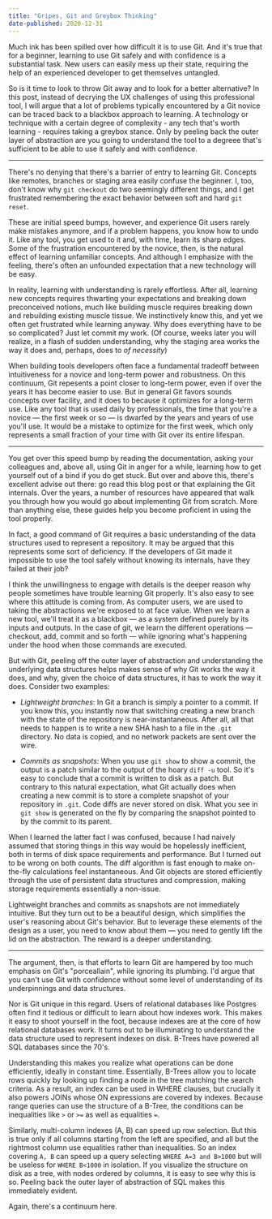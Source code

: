```yaml
---
title: "Gripes, Git and Greybox Thinking"
date-published: 2020-12-31
---
```


Much ink has been spilled over how difficult it is to use Git. And it's true that for a beginner, learning to use Git safely and with confidence is a substantial task. New users can easily mess up their state, requiring the help of an experienced developer to get themselves untangled.

So is it time to look to throw Git away and to look for a better alternative? In this post, instead of decrying the UX challenges of using this professional tool, I will argue that a lot of problems typically encountered by a Git novice can be traced back to a blackbox approach to learning. A technology or technique with a certain degree of complexity - any tech that's worth learning - requires taking a greybox stance. Only by peeling back the outer layer of abstraction are you going to understand the tool to a degreee that's sufficient to be able to use it safely and with confidence.

---

There's no denying that there's a barrier of entry to learning Git. Concepts like remotes, branches or staging area easily confuse the beginner. I, too, don't know why `git checkout` do two seemingly different things, and I get frustrated remembering the exact behavior between soft and hard `git reset`.

These are initial speed bumps, however, and experience Git users rarely make mistakes anymore, and if a problem happens, you know how to undo it. Like any tool, you get used to it and, with time, learn its sharp edges. Some of the frustration encountered by the novice, then, is the natural effect of learning unfamiliar concepts. And although I emphasize with the feeling, there's often an unfounded expectation that a new technology will be easy.

In reality, learning with understanding is rarely effortless. After all, learning new concepts requires thwarting your expectations and breaking down preconceived notions, much like building muscle requires breaking down and rebuilding existing muscle tissue. We instinctively know this, and yet we often get frustrated while learning anyway. Why does everything have to be so complicated? Just let commit my work. (Of course, weeks later you will realize, in a flash of sudden understanding, why the staging area works the way it does and, perhaps, does to _of necessity_)

When building tools developers often face a fundamental tradeoff between intuitiveness for a novice and long-term power and robustness. On this continuum, Git repesents a point closer to long-term power, even if over the years it has become easier to use. But in general Git favors sounds concepts over facility, and it does to because it optimizes for a long-term use. Like any tool that is used daily by professionals, the time that you're a novice — the first week or so — is dwarfed by the years and years of use you'll use. It would be a mistake to optimize for the first week, which only represents a small fraction of your time with Git over its entire lifespan.

---

You get over this speed bump by reading the documentation, asking your colleagues and, above all, using Git in anger for a while, learning how to get yourself out of a bind if you do get stuck. But over and above this, there's excellent advise out there: go read this blog post or that explaining the Git internals. Over the years, a number of resources have appeared that walk you through how you would go about implementing Git from scratch. More than anything else, these guides help you become proficient in using the tool properly.

In fact, a good command of Git requires a basic understanding of the data structures used to represent a repository. It may be argued that this represents some sort of deficiency. If the developers of Git made it impossible to use the tool safely without knowing its internals, have they failed at their job?

I think the unwillingness to engage with details is the deeper reason why people sometimes have trouble learning Git properly. It's also easy to see where this attitude is coming from. As computer users, we are used to taking the abstractions we're exposed to at face value. When we learn a new tool, we'll treat it as a blackbox — as a system defined purely by its inputs and outputs. In the case of git, we learn the different operations — checkout, add, commit and so forth — while ignoring what's happening under the hood when those commands are executed.

But with Git, peeling off the outer layer of abstraction and understanding the underlying data structures helps makes sense of why Git works the way it does, and why, given the choice of data structures, it has to work the way it does. Consider two examples:

- _Lightweight branches_: In Git a branch is simply a pointer to a commit. If you know this, you instantly now that switching creating a new branch with the state of the repository is near-instantaneous. After all, all that needs to happen is to write a new SHA hash to a file in the `.git` directory. No data is copied, and no network packets are sent over the wire.

- _Commits as snapshots_: When you use `git show` to show a commit, the output is a patch similar to the output of the hoary `diff -u` tool. So it's easy to conclude that a commit is written to disk as a patch. But contrary to this natural expectation, what Git actually does when creating a new commit is to store a complete snapshot of your repository in `.git`. Code diffs are never stored on disk. What you see in `git show` is generated on the fly by comparing the snapshot pointed to by the commit to its parent. 

When I learned the latter fact I was confused, because I had naively assumed that storing things in this way would be hopelessly inefficient, both in terms of disk space requirements and performance. But I turned out to be wrong on both counts. The diff algorithm is fast enough to make on-the-fly calculations feel instantaneous. And Git objects are stored efficiently through the use of persistent data structures and compression, making storage requirements essentially a non-issue.

Lightweight branches and commits as snapshots are not immediately intuitive. But they turn out to be a beautiful design, which simplifies the user's reasoning about Git's behavior. But to leverage these elements of the design as a user, you need to know about them — you need to gently lift the lid on the abstraction. The reward is a deeper understanding.

---

The argument, then, is that efforts to learn Git are hampered by too much emphasis on Git's "porceallain", while ignoring its plumbing. I'd argue that you can't use Git with confidence without some level of understanding of its underpinnings and data structures.

Nor is Git unique in this regard. Users of relational databases like Postgres often find it tedious or difficult to learn about how indexes work. This makes it easy to shoot yourself in the foot, because indexes are at the core of how relational databases work. It turns out to be illuminating to understand the data structure used to represent indexes on disk. B-Trees have powered all SQL databases since the 70's.

Understanding this makes you realize what operations can be done efficiently, ideally in constant time. Essentially, B-Trees allow you to locate rows quickly by looking up finding a node in the tree matching the search criteria. As a result, an index can be used in WHERE clauses, but crucially it also powers JOINs whose ON expressions are covered by indexes. Because range queries can use the structure of a B-Tree, the conditions can be inequalities like `>` or `>=` as well as equalities `=`.

Similarly, multi-column indexes (A, B) can speed up row selection. But this is true only if all columns starting from the left are specified, and all but the rightmost column use equalities rather than inequalities. So an index covering `A, B` can speed up a query selecting `WHERE A=3 and B>1000` but will be useless for `WHERE B<1000` in isolation. If you visualize the structure on disk as a tree, with nodes ordered by columns, it is easy to see why this is so. Peeling back the outer layer of abstraction of SQL makes this immediately evident.

Again, there's a continuum here.
